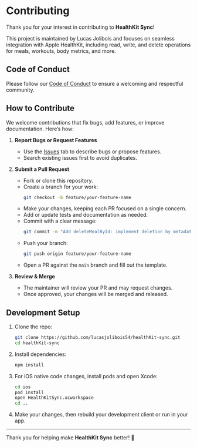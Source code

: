 # Contributing

Thank you for your interest in contributing to **HealthKit Sync**!

This project is maintained by Lucas Jolibois and focuses on seamless integration with Apple HealthKit, including read, write, and delete operations for meals, workouts, body metrics, and more.

## Code of Conduct

Please follow our [Code of Conduct](./CODE_OF_CONDUCT.md) to ensure a welcoming and respectful community.

## How to Contribute

We welcome contributions that fix bugs, add features, or improve documentation. Here’s how:

1. **Report Bugs or Request Features**  
   - Use the [Issues](https://github.com/lucasjolibois54/healthKit-sync/issues) tab to describe bugs or propose features.  
   - Search existing issues first to avoid duplicates.

2. **Submit a Pull Request**  
   - Fork or clone this repository.  
   - Create a branch for your work:
     ```bash
     git checkout -b feature/your-feature-name
     ```  
   - Make your changes, keeping each PR focused on a single concern.  
   - Add or update tests and documentation as needed.  
   - Commit with a clear message:
     ```bash
     git commit -m "Add deleteMealById: implement deletion by metadata"
     ```  
   - Push your branch:
     ```bash
     git push origin feature/your-feature-name
     ```  
   - Open a PR against the `main` branch and fill out the template.

3. **Review & Merge**  
   - The maintainer will review your PR and may request changes.  
   - Once approved, your changes will be merged and released.

## Development Setup

1. Clone the repo:
   ```bash
   git clone https://github.com/lucasjolibois54/healthKit-sync.git
   cd healthKit-sync
   ```
2. Install dependencies:
   ```bash
   npm install
   ```
3. For iOS native code changes, install pods and open Xcode:
   ```bash
   cd ios
   pod install
   open HealthKitSync.xcworkspace
   cd ..
   ```
4. Make your changes, then rebuild your development client or run in your app.

---

Thank you for helping make **HealthKit Sync** better! 🎉  
